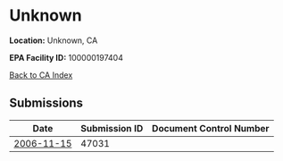 # Unknown

**Location:** Unknown, CA

**EPA Facility ID:** 100000197404

[Back to CA Index](../../index.md)

## Submissions

| Date | Submission ID | Document Control Number |
|------|--------------|-------------------------|
| [2006-11-15](submissions/47031.md) | 47031 |  |
